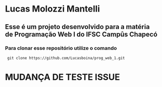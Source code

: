 # Lucas Molozzi Mantelli
## Esse é um projeto desenvolvido para a matéria de  Programação Web I do IFSC Campûs Chapecó

### Para clonar esse repositório utilize o comando 

``` 
 git clone https://github.com/Lucasboina/prog_web_1.git
 ```

# MUDANÇA DE TESTE ISSUE